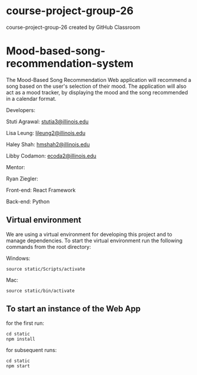 # course-project-group-26
course-project-group-26 created by GitHub Classroom
# Mood-based-song-recommendation-system

The Mood-Based Song Recommendation Web application will recommend a song based on the user's selection of their mood. The application will also act as a mood tracker, by
displaying the mood and the song recommended in a calendar format.

Developers:

Stuti Agrawal: stutia3@illinois.edu

Lisa Leung: ljleung2@illinois.edu

Haley Shah: hmshah2@illinois.edu

Libby Codamon: ecoda2@illinois.edu

Mentor:

Ryan Ziegler: 

Front-end: React Framework

Back-end: Python

## Virtual environment 
We are using a virtual environment for developing this project and to manage dependencies. To start the virtual environment run the following commands from the root directory:

Windows:
```
source static/Scripts/activate
```

Mac:
```
source static/bin/activate
```

## To start an instance of the Web App

for the first run:
```
cd static
npm install
```

for subsequent runs:
```
cd static
npm start
```
